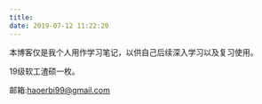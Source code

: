 ```yaml
---
title: 
date: 2019-07-12 11:22:20
---
```

本博客仅是我个人用作学习笔记，以供自己后续深入学习以及复习使用。
<!--more-->
19级软工渣硕一枚。

邮箱:haoerbi99@gmail.com